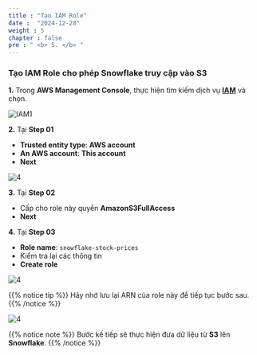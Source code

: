 ```yaml
---
title : "Tạo IAM Role"
date :  "2024-12-28"  
weight : 5 
chapter : false
pre : " <b> 5. </b> "
---
```


### Tạo IAM Role cho phép Snowflake truy cập vào S3

**1.** Trong **AWS Management Console**, thực hiện tìm kiếm dịch vụ [**IAM**](https://us-east-1.console.aws.amazon.com/iam/home?region=us-east-1#/home) và chọn.

![IAM1](https://vuthibichngoc.github.io/workshop_awsfcj_2024/images/2.prerequisite/2.1.1.png)

**2.** Tại **Step 01** 

- **Trusted entity type**: **AWS account**
- **An AWS account**: **This account**
- **Next**

![4](https://vuthibichngoc.github.io/workshop_awsfcj_2024/images/5.fwd/1.png)

**3.** Tại **Step 02**

- Cấp cho role này quyền **AmazonS3FullAccess**
- **Next**

**4.** Tại **Step 03**

- **Role name**: ``` snowflake-stock-prices ```
- Kiểm tra lại các thông tin
- **Create role**

![4](https://vuthibichngoc.github.io/workshop_awsfcj_2024/images/5.fwd/2.png)

{{% notice tip %}}
Hãy nhớ lưu lại ARN của role này để tiếp tục bước sau.
{{% /notice %}}

![4](https://vuthibichngoc.github.io/workshop_awsfcj_2024/images/5.fwd/23.png)


{{% notice note %}}
Bước kế tiếp sẽ thực hiện đưa dữ liệu từ **S3** lên **Snowflake**.
{{% /notice %}}
